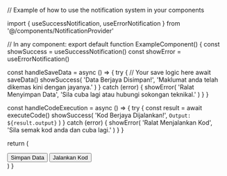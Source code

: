 // Example of how to use the notification system in your components

import { useSuccessNotification, useErrorNotification } from '@/components/NotificationProvider'

// In any component:
export default function ExampleComponent() {
  const showSuccess = useSuccessNotification()
  const showError = useErrorNotification()

  const handleSaveData = async () => {
    try {
      // Your save logic here
      await saveData()
      showSuccess(
        'Data Berjaya Disimpan!',
        'Maklumat anda telah dikemas kini dengan jayanya.'
      )
    } catch (error) {
      showError(
        'Ralat Menyimpan Data',
        'Sila cuba lagi atau hubungi sokongan teknikal.'
      )
    }
  }

  const handleCodeExecution = async () => {
    try {
      const result = await executeCode()
      showSuccess(
        'Kod Berjaya Dijalankan!',
        `Output: ${result.output}`
      )
    } catch (error) {
      showError(
        'Ralat Menjalankan Kod',
        'Sila semak kod anda dan cuba lagi.'
      )
    }
  }

  return (
    <div>
      <button onClick={handleSaveData} className="btn-primary">
        Simpan Data
      </button>
      <button onClick={handleCodeExecution} className="btn-secondary">
        Jalankan Kod
      </button>
    </div>
  )
}
